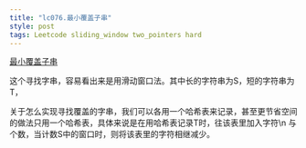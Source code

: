 ```yaml
---
title: "lc076.最小覆盖子串"
style: post
tags: Leetcode sliding_window two_pointers hard
---
```


[最小覆盖子串](https://leetcode-cn.com/problems/minimum-window-substring/)

这个寻找字串，容易看出来是用滑动窗口法。其中长的字符串为S，短的字符串为T，

关于怎么实现寻找覆盖的字串，我们可以各用一个哈希表来记录，甚至更节省空间的做法只用一个哈希表，具体来说是在用哈希表记录T时，往该表里加入字符\n
与个数，当计数S中的窗口时，则将该表里的字符相继减少。
